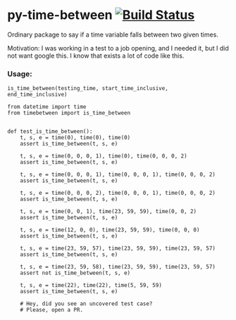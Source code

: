 # py-time-between [![Build Status](https://travis-ci.org/MicroarrayTecnologia/py-time-between.svg?branch=master)](https://travis-ci.org/MicroarrayTecnologia/py-time-between)
Ordinary package to say if a time variable falls between two given times.

Motivation: I was working in a test to a job opening, and I needed it, but I did not want google this. I know that exists a lot of code like this.

### Usage:
`is_time_between(testing_time, start_time_inclusive, end_time_inclusive)`

```
from datetime import time
from timebetween import is_time_between


def test_is_time_between():
    t, s, e = time(0), time(0), time(0)
    assert is_time_between(t, s, e)

    t, s, e = time(0, 0, 0, 1), time(0), time(0, 0, 0, 2)
    assert is_time_between(t, s, e)

    t, s, e = time(0, 0, 0, 1), time(0, 0, 0, 1), time(0, 0, 0, 2)
    assert is_time_between(t, s, e)

    t, s, e = time(0, 0, 0, 2), time(0, 0, 0, 1), time(0, 0, 0, 2)
    assert is_time_between(t, s, e)

    t, s, e = time(0, 0, 1), time(23, 59, 59), time(0, 0, 2)
    assert is_time_between(t, s, e)

    t, s, e = time(12, 0, 0), time(23, 59, 59), time(0, 0, 0)
    assert is_time_between(t, s, e)

    t, s, e = time(23, 59, 57), time(23, 59, 59), time(23, 59, 57)
    assert is_time_between(t, s, e)

    t, s, e = time(23, 59, 58), time(23, 59, 59), time(23, 59, 57)
    assert not is_time_between(t, s, e)

    t, s, e = time(22), time(22), time(5, 59, 59)
    assert is_time_between(t, s, e)

    # Hey, did you see an uncovered test case?
    # Please, open a PR.

```
